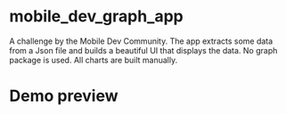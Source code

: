 # mobile_dev_graph_app

A challenge by the Mobile Dev Community.
The app extracts some data from a Json file and builds a beautiful
UI that displays the data.
No graph package is used. All charts are built manually.

# Demo preview
